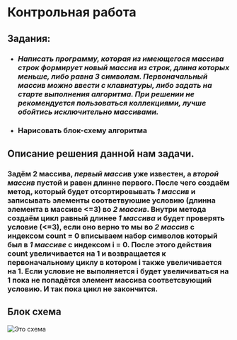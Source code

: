 # Контрольная работа

## Задания:
* ### *Написать программу, которая из имеющегося массива строк формирует новый массив из строк, длина которых меньше, либо равна 3 символам. Первоначальный массив можно ввести с клавиатуры, либо задать на старте выполнения алгоритма. При решении не рекомендуется пользоваться коллекциями, лучше обойтись исключительно массивами.*

* ### Нарисовать блок-схему алгоритма

## Описание решения данной нам задачи.
### Задём 2 массива, *первый массив* уже известен, а *второй массив* пустой и равен длинне первого. После чего создаём метод, который будет отсортировывать *1 массив* и записывать элементы соответвуюшие условию (длинна элемента в массиве <=3) во *2 массив*. Внутри метода создаём цикл равный длинее *1 массива* и будет проверять условие (<=3), если оно верно то мы во *2 массив* с индексом сount = 0 вписываем набор символов который был в *1 массиве* с индексом **i = 0**. После этого действия count увеличивается на 1 и возвращается к первоначальному циклу в котором i также увеличивается на 1. Если условие не выполняется i будет увеличиваться на 1 пока не попадётся элемент массива соответсвующий условию. И так пока цикл не закончится.

## Блок схема
![Это cхема](схема.png)